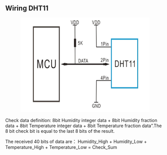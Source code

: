 ## Wiring DHT11
<p align="center"><img width="406" height="298" src="doc/dht11_wiring.png"></p>

Check data definition:
8bit Humidity integer data + 8bit Humidity fraction data + 8bit Temperature integer data + 8bit Temperature fraction data”.The 8 bit check bit is equal to the last 8 bits of the result.

The received 40 bits of data are：
Humidity_High + Humidity_Low + Temperature_High + Temperature_Low = Check_Sum
